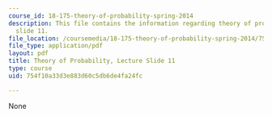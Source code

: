 ```yaml
---
course_id: 18-175-theory-of-probability-spring-2014
description: This file contains the information regarding theory of probability, lecture
  slide 11.
file_location: /coursemedia/18-175-theory-of-probability-spring-2014/754f10a33d3e883d60c5db6de4fa24fc_MIT18_175S14_Lecture11.pdf
file_type: application/pdf
layout: pdf
title: Theory of Probability, Lecture Slide 11
type: course
uid: 754f10a33d3e883d60c5db6de4fa24fc

---
```

None
